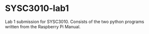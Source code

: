 # SYSC3010-lab1
Lab 1 submission for SYSC3010. Consists of the two python programs written from the Raspberry Pi Manual.
